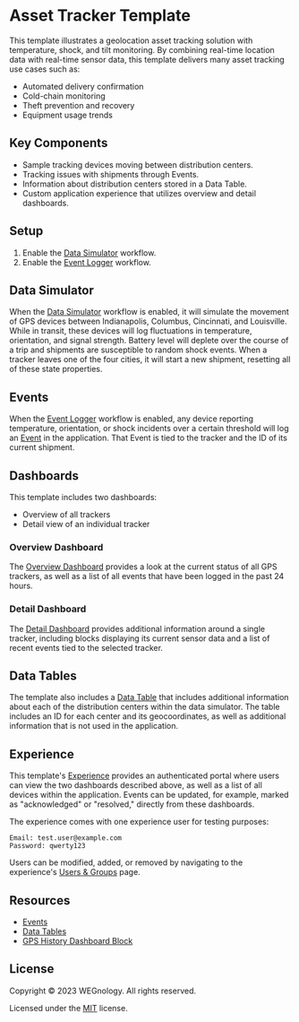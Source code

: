 # Asset Tracker Template
This template illustrates a geolocation asset tracking solution with temperature, shock, and tilt monitoring. By combining real-time location data with real-time sensor data, this template delivers many asset tracking use cases such as:

* Automated delivery confirmation
* Cold-chain monitoring
* Theft prevention and recovery
* Equipment usage trends


## Key Components
* Sample tracking devices moving between distribution centers.
* Tracking issues with shipments through Events.
* Information about distribution centers stored in a Data Table.
* Custom application experience that utilizes overview and detail dashboards.

## Setup
1. Enable the [Data Simulator](/applications/~exportplaceholderid-application-applicationAssetTracker~/workflows/~exportplaceholderid-flow-dataSimulator~/develop) workflow.
2. Enable the [Event Logger](https://console.app.wnology.io/applications/~exportplaceholderid-application-applicationAssetTracker~/workflows/~exportplaceholderid-flow-eventLogger~/develop) workflow.

## Data Simulator
When the [Data Simulator](/applications/~exportplaceholderid-application-applicationAssetTracker~/workflows/~exportplaceholderid-flow-dataSimulator~/develop) workflow is enabled, it will simulate the movement of GPS devices between Indianapolis, Columbus, Cincinnati, and Louisville. While in transit, these devices will log fluctuations in temperature, orientation, and signal strength. Battery level will deplete over the course of a trip and shipments are susceptible to random shock events. When a tracker leaves one of the four cities, it will start a new shipment, resetting all of these state properties.

## Events
When the [Event Logger](/applications/~exportplaceholderid-application-applicationAssetTracker~/workflows/~exportplaceholderid-flow-eventLogger~/develop) workflow is enabled, any device reporting temperature, orientation, or shock incidents over a certain threshold will log an [Event](/applications/~exportplaceholderid-application-applicationAssetTracker~/events) in the application. That Event is tied to the tracker and the ID of its current shipment.

## Dashboards
This template includes two dashboards: 
- Overview of all trackers
- Detail view of an individual tracker

### Overview Dashboard
The [Overview Dashboard](/dashboards/~exportplaceholderid-dashboard-overviewDashboard~) provides a look at the current status of all GPS trackers, as well as a list of all events that have been logged in the past 24 hours.

### Detail Dashboard
The [Detail Dashboard](/dashboards/~exportplaceholderid-dashboard-detailDashboard~) provides additional information around a single tracker, including blocks displaying its current sensor data and a list of recent events tied to the selected tracker.

## Data Tables
The template also includes a [Data Table](/applications/~exportplaceholderid-application-applicationAssetTracker~/data-tables/~exportplaceholderid-dataTable-distributionCenters~) that includes additional information about each of the distribution centers within the data simulator. The table includes an ID for each center and its geocoordinates, as well as additional information that is not used in the application.

## Experience
This template's [Experience](/applications/~exportplaceholderid-application-applicationAssetTracker~/experience/versions/develop) provides an authenticated portal where users can view the two dashboards described above, as well as a list of all devices within the application. Events can be updated, for example, marked as "acknowledged" or "resolved," directly from these dashboards.

The experience comes with one experience user for testing purposes:

```
Email: test.user@example.com
Password: qwerty123
```

Users can be modified, added, or removed by navigating to the experience's [Users & Groups](/applications/~exportplaceholderid-application-applicationAssetTracker~/experience/users) page.

## Resources
* [Events](https://docs.app.wnology.io/applications/events/)
* [Data Tables](https://docs.app.wnology.io/data-tables/overview/)
* [GPS History Dashboard Block](https://docs.app.wnology.io/dashboards/gps-history/)

## License

Copyright &copy; 2023 WEGnology. All rights reserved.

Licensed under the [MIT](https://github.com/WEGnology/wegnology-templates/blob/master/LICENSE.txt) license.
